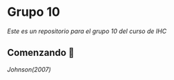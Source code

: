 # Grupo 10

_Este es un repositorio para el grupo 10 del curso de IHC_

## Comenzando 🚀

_Johnson(2007)_

